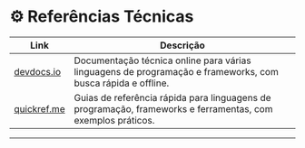# ⚙ Referências Técnicas

| Link                      | Descrição                                                                 |
|---------------------------|---------------------------------------------------------------------------|
| [devdocs.io](https://devdocs.io/)           | Documentação técnica online para várias linguagens de programação e frameworks, com busca rápida e offline. |
| [quickref.me](https://quickref.me/)         | Guias de referência rápida para linguagens de programação, frameworks e ferramentas, com exemplos práticos. |



---